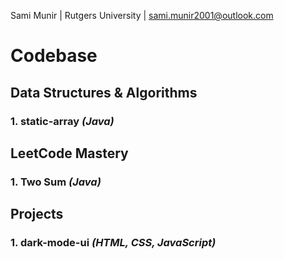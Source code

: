 Sami Munir | Rutgers University | sami.munir2001@outlook.com
# Codebase
## Data Structures & Algorithms
### 1. static-array *(Java)*
## LeetCode Mastery
### 1. Two Sum *(Java)*
## Projects
### 1. dark-mode-ui *(HTML, CSS, JavaScript)*